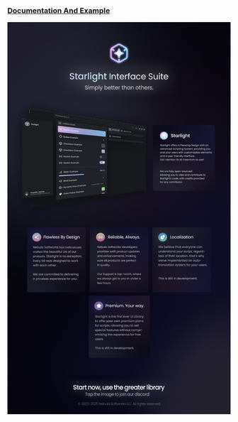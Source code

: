 ### [Documentation And Example](https://nebula-softworks.github.io/docs/)

[![starlight](https://raw.githubusercontent.com/Nebula-Softworks/Starlight-Interface-Suite/refs/heads/master/Starlight%20ad.png)](https://dsc.gg/nebulasoftworks)
